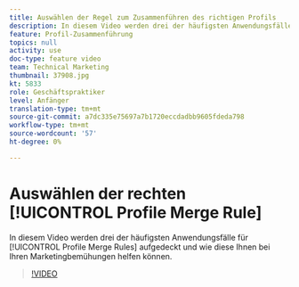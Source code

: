 ```yaml
---
title: Auswählen der Regel zum Zusammenführen des richtigen Profils
description: In diesem Video werden drei der häufigsten Anwendungsfälle für Profil Merge Rules aufgezeigt, und wie diese Ihnen bei Ihren Marketingbemühungen helfen können.
feature: Profil-Zusammenführung
topics: null
activity: use
doc-type: feature video
team: Technical Marketing
thumbnail: 37908.jpg
kt: 5833
role: Geschäftspraktiker
level: Anfänger
translation-type: tm+mt
source-git-commit: a7dc335e75697a7b1720eccdadbb9605fdeda798
workflow-type: tm+mt
source-wordcount: '57'
ht-degree: 0%

---
```



# Auswählen der rechten [!UICONTROL Profile Merge Rule]

In diesem Video werden drei der häufigsten Anwendungsfälle für [!UICONTROL Profile Merge Rules] aufgedeckt und wie diese Ihnen bei Ihren Marketingbemühungen helfen können.

>[!VIDEO](https://video.tv.adobe.com/v/37908/?quality=12&learn=on)

